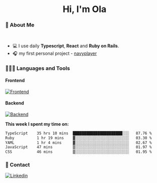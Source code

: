 <h1 align="center">Hi, I'm Ola</h1>

### 💅 About Me

<br/>

- 💻 I use daily **Typescript**, **React** and **Ruby on Rails**.
- 🎧 my first personal project - [navyplayer](https://navyplayer.netlify.app/)

### 👩🏻‍💻 Languages and Tools

#### Frontend

[![Frontend](https://skillicons.dev/icons?i=react,nextjs,ts,js,html,css,scss,tailwind)](https://skillicons.dev)

#### Backend
[![Backend](https://skillicons.dev/icons?i=nodejs,express,nestjs,rails,graphql)](https://skillicons.dev)

**This week I spent my time on:**

<!--START_SECTION:waka-->

```txt
TypeScript    35 hrs 10 mins  ██████████████████████░░░   87.76 %
Ruby          1 hr 19 mins    ▓░░░░░░░░░░░░░░░░░░░░░░░░   03.30 %
YAML          1 hr 4 mins     ▓░░░░░░░░░░░░░░░░░░░░░░░░   02.67 %
JavaScript    47 mins         ▒░░░░░░░░░░░░░░░░░░░░░░░░   01.97 %
CSS           46 mins         ▒░░░░░░░░░░░░░░░░░░░░░░░░   01.95 %
```

<!--END_SECTION:waka-->

### 📨 Contact
  
[![Linkedin](https://skillicons.dev/icons?i=linkedin)](https://linkedin.com/in/aleksandra-kamińska)
